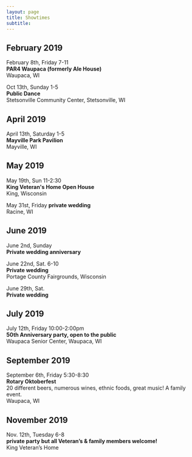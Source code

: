 ```yaml
---
layout: page
title: Showtimes
subtitle: 
---
```


## February 2019
February 8th, Friday 7-11  
**PAR4 Waupaca (formerly Ale House)**  
Waupaca, WI

Oct 13th, Sunday 1-5   
**Public Dance**    
Stetsonville Community Center, Stetsonville, WI 

## April 2019
April 13th, Saturday 1-5  
**Mayville Park Pavilion**  
Mayville, WI

## May 2019
May 19th, Sun 11-2:30   
**King Veteran's Home Open House**     
King, Wisconsin  

May 31st, Friday
**private wedding**  
Racine, WI  

## June 2019
June 2nd, Sunday  
**Private wedding anniversary**    

June 22nd, Sat.  6-10  
**Private wedding**    
Portage County Fairgrounds, Wisconsin 

June 29th, Sat.  
**Private wedding**    

## July 2019
July 12th, Friday 10:00-2:00pm    
**50th Anniversary party, open to the public**    
Waupaca Senior Center, Waupaca, WI  

## September 2019
September 6th, Friday 5:30-8:30    
**Rotary Oktoberfest**    
20 different beers, numerous wines, ethnic foods, great music! A family event.   
Waupaca, WI   

## November 2019
Nov. 12th, Tuesday 6-8   
**private party but all Veteran’s & family members welcome!**  
King Veteran’s Home
